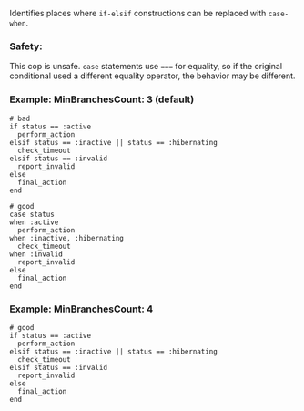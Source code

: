Identifies places where `if-elsif` constructions
can be replaced with `case-when`.

### Safety:

This cop is unsafe. `case` statements use `===` for equality,
so if the original conditional used a different equality operator, the
behavior may be different.

### Example: MinBranchesCount: 3 (default)
    # bad
    if status == :active
      perform_action
    elsif status == :inactive || status == :hibernating
      check_timeout
    elsif status == :invalid
      report_invalid
    else
      final_action
    end

    # good
    case status
    when :active
      perform_action
    when :inactive, :hibernating
      check_timeout
    when :invalid
      report_invalid
    else
      final_action
    end

### Example: MinBranchesCount: 4
    # good
    if status == :active
      perform_action
    elsif status == :inactive || status == :hibernating
      check_timeout
    elsif status == :invalid
      report_invalid
    else
      final_action
    end
